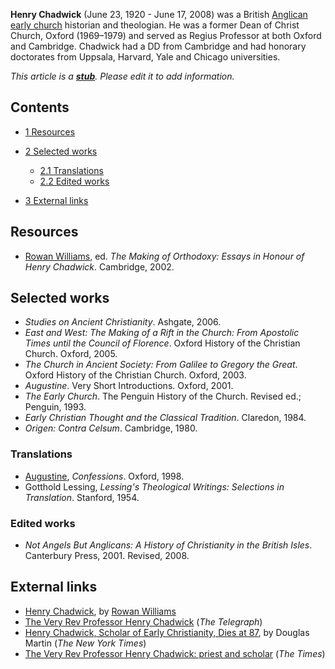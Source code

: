**Henry Chadwick** (June 23, 1920 - June 17, 2008) was a British
[Anglican](Anglican "Anglican")
[early church](Early_church "Early church") historian and
theologian. He was a former Dean of Christ Church, Oxford
(1969–1979) and served as Regius Professor at both Oxford and
Cambridge. Chadwick had a DD from Cambridge and had honorary
doctorates from Uppsala, Harvard, Yale and Chicago universities.

*This article is a **[stub](http://www.theopedia.com/Category:Theopedia_stubs "Category:Theopedia stubs")**. Please edit it to add information.*
## Contents

-   [1 Resources](#Resources)
-   [2 Selected works](#Selected_works)
    -   [2.1 Translations](#Translations)
    -   [2.2 Edited works](#Edited_works)

-   [3 External links](#External_links)

## Resources

-   [Rowan Williams](Rowan_Williams "Rowan Williams"), ed.
    *The Making of Orthodoxy: Essays in Honour of Henry Chadwick*.
    Cambridge, 2002.

## Selected works

-   *Studies on Ancient Christianity*. Ashgate, 2006.
-   *East and West: The Making of a Rift in the Church: From Apostolic Times until the Council of Florence*.
    Oxford History of the Christian Church. Oxford, 2005.
-   *The Church in Ancient Society: From Galilee to Gregory the Great*.
    Oxford History of the Christian Church. Oxford, 2003.
-   *Augustine*. Very Short Introductions. Oxford, 2001.
-   *The Early Church*. The Penguin History of the Church. Revised
    ed.; Penguin, 1993.
-   *Early Christian Thought and the Classical Tradition*.
    Claredon, 1984.
-   *Origen: Contra Celsum*. Cambridge, 1980.

### Translations

-   [Augustine](Augustine "Augustine"), *Confessions*. Oxford,
    1998.
-   Gotthold Lessing,
    *Lessing's Theological Writings: Selections in Translation*.
    Stanford, 1954.

### Edited works

-   *Not Angels But Anglicans: A History of Christianity in the British Isles*.
    Canterbury Press, 2001. Revised, 2008.

## External links

-   [Henry Chadwick](http://www.guardian.co.uk/world/2008/jun/19/religion),
    by [Rowan Williams](Rowan_Williams "Rowan Williams")
-   [The Very Rev Professor Henry Chadwick](http://www.telegraph.co.uk/news/obituaries/2153316/The-Very-Rev-Professor-Henry-Chadwick.html)
    (*The Telegraph*)
-   [Henry Chadwick, Scholar of Early Christianity, Dies at 87](http://www.nytimes.com/2008/06/22/world/europe/22chadwick.html),
    by Douglas Martin (*The New York Times*)
-   [The Very Rev Professor Henry Chadwick: priest and scholar](http://www.timesonline.co.uk/tol/comment/obituaries/article4166998.ece)
    (*The Times*)



